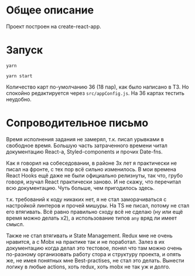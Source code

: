 # Общее описание
Проект построен на create-react-app. 

# Запуск
`yarn`

`yarn start`

Количество карт по-умолчанию 36 (18 пар), как было написано в ТЗ. Но спокойно редактируется через `src/appConfig.js`. 
На 36 картах тестить неудобно.

# Сопроводительное письмо
Время исполнения задания не замерял, т.к. писал урывками в свободное время.
Б*о*льшую часть затраченного времени читал документацию React-а, 
Styled-components и прочих Date-fns.

Как я говорил на собеседовании, в районе 3х лет я практически не писал на фронте, с тех пор всё сильно изменилось.
В мои времена React Hooks ещё даже не были официально релизнуты, так что, грубо говоря, изучал React практически заново. 
И не скажу, что перечитал всю документацию. Чуть больше, чем пригодилось здесь.

т.к. требований к коду никаких нет, я не стал заморачиваться с настройкой линтеров и прочей мишуры. На TS не писал, потому не стал его втягивать.
Всё равно правильно сходу всё не сделаю (ну или ещё время можно делать x2), а использование типов `any` вряд ли имеет смысл.

Также не стал втягивать и State Management. Redux мне не очень нравится, а с Mobx на практике так и не поработал.
Залез в их документацию когда делал это тестовое, понял что там можно очень по-разному организовать работу стора и структуру проекта,
и опять же, не имея понятных мне Best-practises, не стал это делать. Вынести логику в любые actions, хоть redux, хоть mobx не так уж и долго.
